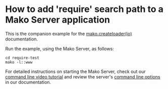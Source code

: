 # How to add 'require' search path to a Mako Server application

This is the companion example for the [mako.createloader(io)](https://realtimelogic.com/ba/doc/?url=Mako.html#mako_createloader) documentation.

Run the example, using the Mako Server, as follows:

```
cd require-test
mako -l::www
```

For detailed instructions on starting the Mako Server, check out our [command line video tutorial](https://youtu.be/vwQ52ZC5RRg) and review the server's [command line options](https://realtimelogic.com/ba/doc/?url=Mako.html#loadapp) in our documentation.
